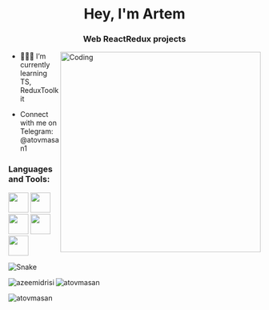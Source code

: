<!-- [![MasterHead] -->
<h1 align="center">Hey, I'm Artem</h1>
<h3 align="center">Web ReactRedux projects</h3>


<img align="right" alt="Coding" width="400" src="https://cdn.dribbble.com/users/281525/screenshots/1768570/jmanalus.gif" />

- 🧑🏻‍💻 I’m currently learning TS, ReduxToolkit

- Connect with me on Telegram: @atovmasan1


<h3 align="left">Languages and Tools:</h3>
<p align="left">
    <img display="inline" width="40" height="40" src="https://brandslogos.com/wp-content/uploads/images/large/react-logo.png">
    <img display="inline" width="40" height="40" src="https://upload.wikimedia.org/wikipedia/commons/4/49/Redux.png">
    <img display="inline" width="40" height="40" src="https://cdn.worldvectorlogo.com/logos/typescript-2.svg">
    <img display="inline" width="40" height="40" src="https://upload.wikimedia.org/wikipedia/commons/thumb/d/d5/CSS3_logo_and_wordmark.svg/1452px-  CSS3_logo_and_wordmark.svg.png">
    <img display="inline" width="40" height="40" src="https://upload.wikimedia.org/wikipedia/commons/thumb/3/38/HTML5_Badge.svg/768px-HTML5_Badge.svg.png">
</p>


![Snake](https://github.com/atovmasan/atovmasan/blob/output/github-contribution-grid-snake.svg)

<p><img align="left" src="https://github-readme-stats.vercel.app/api?username=atovmasan&show_icons=true&include_all_commits=true&locale=en" alt="azeemidrisi" /></p>

<p><img align="center" src="https://github-readme-streak-stats.herokuapp.com/?user=atovmasan&" alt="atovmasan" /></p>



<p><img align="left" src="https://github-readme-stats.vercel.app/api/top-langs?username=atovmasan&show_icons=true&locale=en&layout=compact" alt="atovmasan" /></p>
